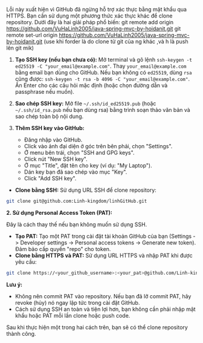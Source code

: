 Lỗi này xuất hiện vì GitHub đã ngừng hỗ trợ xác thực bằng mật khẩu qua HTTPS.  Bạn cần sử dụng một phương thức xác thực khác để clone repository. Dưới đây là hai giải pháp phổ biến:
git remote add origin https://github.com/VuHaLinh2005/java-spring-mvc-by-hoidanit.git
git remote set-url origin https://github.com/VuHaLinh2005/java-spring-mvc-by-hoidanit.git (use khi forder là do clone từ git của ng khác ,và h là push lên git mik)
1. **Tạo SSH key (nếu bạn chưa có):**  Mở terminal và gõ lệnh `ssh-keygen -t ed25519 -C "your_email@example.com"`. Thay `your_email@example.com` bằng email bạn dùng cho GitHub.  Nếu bạn không có `ed25519`, dùng `rsa` cũng được: `ssh-keygen -t rsa -b 4096 -C "your_email@example.com"`.  Ấn Enter cho các câu hỏi mặc định (hoặc chọn đường dẫn và passphrase nếu muốn).

2. **Sao chép SSH key:**  Mở file `~/.ssh/id_ed25519.pub` (hoặc `~/.ssh/id_rsa.pub` nếu bạn dùng rsa) bằng trình soạn thảo văn bản và sao chép toàn bộ nội dung.

3. **Thêm SSH key vào GitHub:**
    * Đăng nhập vào GitHub.
    * Click vào ảnh đại diện ở góc trên bên phải, chọn "Settings".
    * Ở menu bên trái, chọn "SSH and GPG keys".
    * Click nút "New SSH key".
    * Ở mục "Title", đặt tên cho key (ví dụ: "My Laptop").
    * Dán key bạn đã sao chép vào mục "Key".
    * Click "Add SSH key".

* **Clone bằng SSH:** Sử dụng URL SSH để clone repository:

```bash
git clone git@github.com:Linh-kingdom/linhGitHub.git
```

**2. Sử dụng Personal Access Token (PAT):**

Đây là cách thay thế nếu bạn không muốn sử dụng SSH.

* **Tạo PAT:**  Tạo một PAT trong cài đặt tài khoản GitHub của bạn (Settings -> Developer settings -> Personal access tokens -> Generate new token).  Đảm bảo cấp quyền "repo" cho token.
* **Clone bằng HTTPS và PAT:**  Sử dụng URL HTTPS và nhập PAT khi được yêu cầu:

```bash
git clone https://<your_github_username>:<your_pat>@github.com/Linh-kingdom/linhGitHub.git
```


**Lưu ý:**

*  Không nên commit PAT vào repository.  Nếu bạn đã lỡ commit PAT, hãy revoke (hủy) nó ngay lập tức trong cài đặt GitHub.
*  Cách sử dụng SSH an toàn và tiện lợi hơn, bạn không cần phải nhập mật khẩu hoặc PAT mỗi lần clone hoặc push code.


Sau khi thực hiện một trong hai cách trên, bạn sẽ có thể clone repository thành công.


